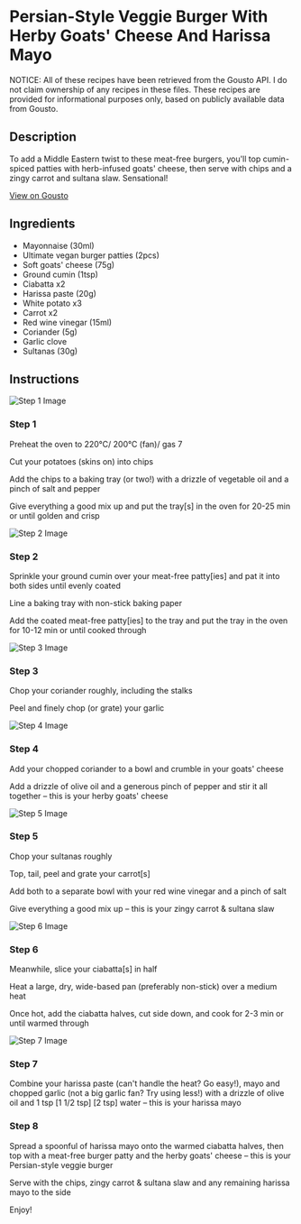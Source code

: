 # Persian-Style Veggie Burger With Herby Goats' Cheese And Harissa Mayo

NOTICE: All of these recipes have been retrieved from the Gousto API. I do not claim ownership of any recipes in these files. These recipes are provided for informational purposes only, based on publicly available data from Gousto.

## Description

To add a Middle Eastern twist to these meat-free burgers, you'll top cumin-spiced  patties with herb-infused goats' cheese, then serve with chips and a zingy carrot and sultana slaw. Sensational!

[View on Gousto](https://www.gousto.co.uk/recipes/cookbook/persian-style-veggie-burger-with-herby-feta-and-harissa-mayo)

## Ingredients

- Mayonnaise (30ml)
- Ultimate vegan burger patties (2pcs)
- Soft goats' cheese (75g)
- Ground cumin (1tsp)
- Ciabatta x2
- Harissa paste (20g)
- White potato x3
- Carrot x2
- Red wine vinegar (15ml)
- Coriander (5g)
- Garlic clove
- Sultanas (30g)

## Instructions

![Step 1 Image](https://production-media.gousto.co.uk/cms/recipe-step-image/Step-1-1629199831623-x200.jpg)

### Step 1

Preheat the oven to 220°C/ 200°C (fan)/ gas 7

Cut your potatoes (skins on) into chips

Add the chips to a baking tray (or two!) with a drizzle of vegetable oil and a pinch of salt and pepper

Give everything a good mix up and put the tray[s] in the oven for 20-25 min or until golden and crisp

![Step 2 Image](https://production-media.gousto.co.uk/cms/recipe-step-image/step-2-1629199834271-x200.jpg)

### Step 2

Sprinkle your ground cumin over your meat-free patty[ies] and pat it into both sides until evenly coated

Line a baking tray with non-stick baking paper

Add the coated meat-free patty[ies]  to the tray and put the tray in the oven for 10-12 min or until cooked through

![Step 3 Image](https://production-media.gousto.co.uk/cms/recipe-step-image/step-3-1629199846395-x200.jpg)

### Step 3

Chop your coriander roughly, including the stalks

Peel and finely chop (or grate) your garlic

![Step 4 Image](https://production-media.gousto.co.uk/cms/recipe-step-image/Step-4-1629199842717-x200.jpg)

### Step 4

Add your chopped coriander to a bowl and crumble in your goats' cheese

Add a drizzle of olive oil and a generous pinch of pepper and stir it all together – this is your herby goats' cheese

![Step 5 Image](https://production-media.gousto.co.uk/cms/recipe-step-image/Step-5-1629199850437-x200.jpg)

### Step 5

Chop your sultanas roughly

Top, tail, peel and grate your carrot[s]

Add both to a separate bowl with your red wine vinegar and a pinch of salt

Give everything a good mix up – this is your zingy carrot & sultana slaw

![Step 6 Image](https://production-media.gousto.co.uk/cms/recipe-step-image/Step-6-1629199854408-x200.jpg)

### Step 6

Meanwhile, slice your ciabatta[s] in half

Heat a large, dry, wide-based pan (preferably non-stick) over a medium heat

Once hot, add the ciabatta halves, cut side down, and cook for 2-3 min or until warmed through

![Step 7 Image](https://production-media.gousto.co.uk/cms/recipe-step-image/Step-7-1629199858859-x200.jpg)

### Step 7

Combine your harissa paste (can't handle the heat? Go easy!), mayo and chopped garlic (not a big garlic fan? Try using less!) with a drizzle of olive oil and 1 tsp <span class="text-purple">[1 1/2 tsp]</span> <span class="text-danger">[2 tsp] </span>water – this is your harissa mayo

### Step 8

Spread a spoonful of harissa mayo onto the warmed ciabatta halves, then top with a meat-free burger patty and the herby goats' cheese – this is your Persian-style veggie burger

Serve with the chips, zingy carrot & sultana slaw and any remaining harissa mayo to the side

Enjoy!

